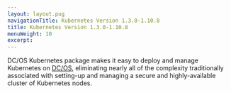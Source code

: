 ```yaml
---
layout: layout.pug
navigationTitle: Kubernetes Version 1.3.0-1.10.8
title: Kubernetes Version 1.3.0-1.10.8
menuWeight: 10
excerpt:
---
```


DC/OS Kubernetes package makes it easy to deploy and manage Kubernetes on [DC/OS](https://mesosphere.com/product/), eliminating nearly all of the complexity traditionally associated with setting-up and managing a secure and highly-available cluster of Kubernetes nodes.
